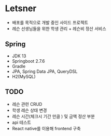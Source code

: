 # Letsner
- 배포를 목적으로 개발 중인 사이드 프로젝트
- 레슨 선생님들을 위한 학생 관리 + 레슨비 정산 서비스 

## Spring
- JDK 13
- Springboot 2.7.6
- Gradle
- JPA, Spring Data JPA, QueryDSL
- H2(MySQL)

## TODO
- 레슨 관련 CRUD
- 학생 레슨 상태 변경
- 레슨 시간(체크시 기간 만큼 ) 및 금액 정산 부분
- api 테스트
- React native를 이용해 frontend 구축
